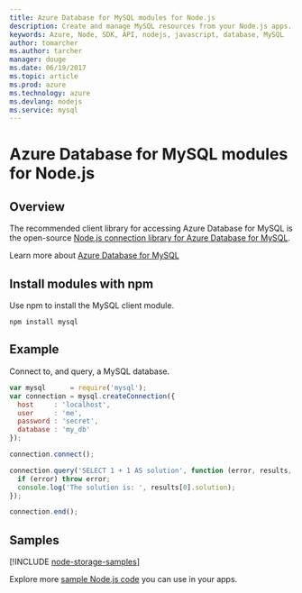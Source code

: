 ```yaml
---
title: Azure Database for MySQL modules for Node.js
description: Create and manage MySQL resources from your Node.js apps.
keywords: Azure, Node, SDK, API, nodejs, javascript, database, MySQL
author: tomarcher
ms.author: tarcher
manager: douge
ms.date: 06/19/2017
ms.topic: article
ms.prod: azure
ms.technology: azure
ms.devlang: nodejs
ms.service: mysql
---
```


# Azure Database for MySQL modules for Node.js

## Overview

The recommended client library for accessing Azure Database for MySQL is the open-source [Node.js connection library for Azure Database for MySQL](https://github.com/sidorares/node-mysql2/tree/master/documentation). 

Learn more about [Azure Database for MySQL](https://docs.microsoft.com/azure/MySQL/)

## Install modules with npm

Use npm to install the MySQL client module.

```
npm install mysql
```   

## Example

Connect to, and query, a MySQL database.

```javascript
var mysql      = require('mysql');
var connection = mysql.createConnection({
  host     : 'localhost',
  user     : 'me',
  password : 'secret',
  database : 'my_db'
});

connection.connect();

connection.query('SELECT 1 + 1 AS solution', function (error, results, fields) {
  if (error) throw error;
  console.log('The solution is: ', results[0].solution);
});

connection.end();
```

## Samples

[!INCLUDE [node-storage-samples](../docs-ref-conceptual/includes/mysql-samples.md)]

Explore more [sample Node.js code](https://azure.microsoft.com/resources/samples/?platform=nodejs) you can use in your apps.
